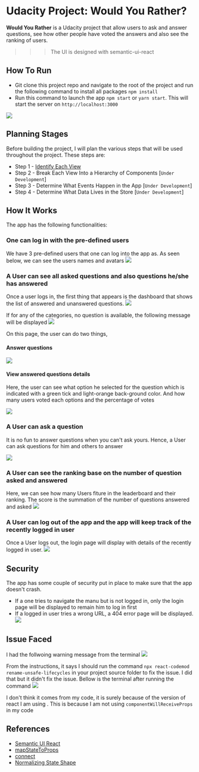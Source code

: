 # Udacity Project: Would You Rather?

**Would You Rather** is a Udacity project that allow users to ask and answer questions, 
see how other people have voted the answers and also see the ranking of users.

>>>The UI is designed with semantic-ui-react 

## How To Run
- Git clone this project repo and navigate to the root of the project and run the following command to install all packages `npm install`
- Run this command to launch the app `npm start` or `yarn start`. This will start the server on `http://localhost:3000`

![](public/docs/images/npmStart.png)


## Planning Stages
Before building the project, I will plan the various steps that will be used throughout the project. These steps are:
- Step 1 - [Identify Each View](public/docs/PLANNING_STAGE.md)
- Step 2 - Break Each View Into a Hierarchy of Components [`Under Development`]
- Step 3 - Determine What Events Happen in the App [`Under Development`]
- Step 4 - Determine What Data Lives in the Store [`Under Development`]


## How It Works
The app has the following functionalities:

### One can log in with the pre-defined users
We have 3 pre-defined users that one can log into the app as. As seen below, we can see the users names and avatars
![](public/docs/images/loginPreDefinedUsers.png)

### A User can see all asked questions and also questions he/she has answered
Once a user logs in, the first thing that appears is the dashboard that shows the list of answered and unanswered questions. 
![](public/docs/images/leaderBoard_.png)

If for any of the categories, no question is available, the following message will be displayed 
![](public/docs/images/noUnanswered.png)

On this page, the user can do two things, 
#### Answer questions
![](public/docs/images/answerQuestion.png)

#### View answered questions details
Here, the user can see what option he selected for the question which is indicated with a green tick and light-orange back-ground color. And how many users voted each options and the percentage of votes 

![](public/docs/images/answeredQuestion.png)

### A User can ask a question
It is no fun to answer questions when you can't ask yours. Hence, a User can ask questions for him and others to answer

![](public/docs/images/askQuestion.png)

### A User can see the ranking base on the number of question asked and answered
Here, we can see how many Users fiture in the leaderboard and their ranking. The score is the summation of the number of questions answered and asked
![](public/docs/images/leaderBoard.png)

### A User can log out of the app and the app will keep track of the recently logged in user
Once a User logs out, the login page will display with details of the recently logged in user.
![](public/docs/images/logout_.png)

## Security 
The app has some couple of security put in place to make sure that the app doesn't crash. 
- If a one tries to navigate the manu but is not logged in, only the login page will be displayed to remain him to log in first
- If a logged in user tries a wrong URL, a 404 error page will be displayed. 
![](public/docs/images/404Error_.png)



## Issue Faced
I had the follwoing warning message from the terminal
![](public/docs/images/runLifeCyclesError.png)

From the instructions, it says I should run the command `npx react-codemod rename-unsafe-lifecycles` in your project source folder to fix the issue. I did that but it didn't fix the issue. Bellow is the terminal after running the command
![](public/docs/images/runUnsafe-LifeCycles.png)

I don't think it comes from my code, it is surely because of the version of react I am using . This is because I am not using `componentWillReceiveProps` in my code

## References
- [Semantic UI React](https://react.semantic-ui.com)
- [mapStateToProps](https://react-redux.js.org/using-react-redux/connect-mapstate)
- [connect](https://react-redux.js.org/api/connect)
- [Normalizing State Shape](https://redux.js.org/recipes/structuring-reducers/normalizing-state-shape/)